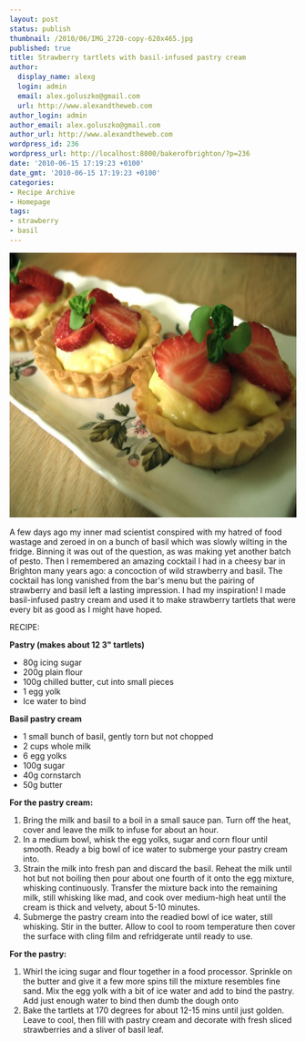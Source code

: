 ```yaml
---
layout: post
status: publish
thumbnail: /2010/06/IMG_2720-copy-620x465.jpg
published: true
title: Strawberry tartlets with basil-infused pastry cream
author:
  display_name: alexg
  login: admin
  email: alex.goluszko@gmail.com
  url: http://www.alexandtheweb.com
author_login: admin
author_email: alex.goluszko@gmail.com
author_url: http://www.alexandtheweb.com
wordpress_id: 236
wordpress_url: http://localhost:8000/bakerofbrighton/?p=236
date: '2010-06-15 17:19:23 +0100'
date_gmt: '2010-06-15 17:19:23 +0100'
categories:
- Recipe Archive
- Homepage
tags:
- strawberry
- basil
---
```

<p><a href="/images/2010/06/IMG_2720-copy.jpg"><img class="alignnone size-medium wp-image-241" title="Strawberry basil tartlets" src="/images/2010/06/IMG_2720-copy-620x465.jpg" alt="Strawberry basil tartlets" width="620" height="465" /></a></p>
<p>A few days ago my inner mad scientist conspired with my hatred of food wastage and zeroed in on a bunch of basil which was slowly wilting in the fridge. Binning it was out of the question, as was making yet another batch of pesto. Then I remembered an amazing cocktail I had in a cheesy bar in Brighton many years ago: a concoction of wild strawberry and basil. The cocktail has long vanished from the bar's menu but the pairing of strawberry and basil left a lasting impression. I had my inspiration! I made basil-infused pastry cream and used it to make strawberry tartlets that were every bit as good as I might have hoped.</p>
<p>RECIPE:</p>
<p><strong>Pastry (makes about 12 3" tartlets)</strong></p>
<ul>
<li>80g icing sugar</li>
<li>200g plain flour</li>
<li>100g chilled butter, cut into small pieces</li>
<li>1 egg yolk</li>
<li>Ice water to bind</li>
</ul>
<p><strong>Basil pastry cream</strong></p>
<ul>
<li>1 small bunch of basil, gently torn but not chopped</li>
<li>2 cups whole milk</li>
<li>6 egg yolks</li>
<li>100g sugar</li>
<li>40g cornstarch</li>
<li>50g butter</li>
</ul>
<p><strong>For the pastry cream: </strong></p>
<ol>
<li> Bring the milk and basil to a boil in a small sauce pan. Turn off the heat, cover and leave the milk to infuse for about an hour.</li>
<li> In a medium bowl, whisk the egg yolks, sugar and corn flour until smooth. Ready a big bowl of ice water to submerge your pastry cream into.</li>
<li> Strain the milk into fresh pan and discard the basil. Reheat the milk until hot but not boiling then pour about one fourth of it onto the egg mixture, whisking continuously. Transfer the mixture back into the  remaining milk, still whisking like mad, and cook over medium-high heat until the cream is thick and velvety, about 5-10 minutes.</li>
<li> Submerge the pastry cream into the readied bowl of ice water, still whisking. Stir in the butter. Allow to cool to room temperature then cover the surface with cling film and refridgerate until ready to use.</li>
</ol>
<p><strong>For the pastry:<br />
</strong></p>
<ol>
<li><strong> </strong>Whirl the icing sugar and flour together in a food processor. Sprinkle on the butter and give it a few more spins till the mixture resembles fine sand. Mix the egg yolk with a bit of ice water and add to bind the pastry. Add just enough water to bind then dumb the dough onto</li>
<li> Bake the tartlets at 170 degrees for about 12-15 mins until just golden. Leave to cool, then fill with pastry cream and decorate with fresh sliced strawberries and a sliver of basil leaf.</li>
</ol>
